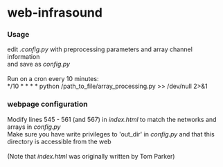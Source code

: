 # web-infrasound


### Usage
edit <i>.config.py</i> with preprocessing parameters and array channel information<br>
and save as <i>config.py</i><br>
<br>
Run on a cron every 10 minutes:<br>
\*/10 \* \* \* \* python /path_to_file/array_processing.py >> /dev/null 2>&1<br>

### webpage configuration
Modify lines 545 - 561 (and 567) in <i>index.html</i> to match the networks and arrays in <i>config.py</i><br>
Make sure you have write privileges to 'out_dir' in <i>config.py</i> and that this directory is accessible from the web
<br><br>
(Note that <i>index.html</i> was originally written by Tom Parker)